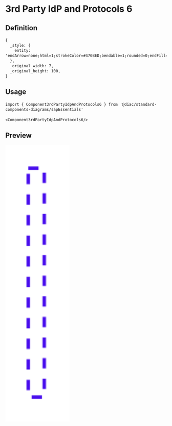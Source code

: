 # 3rd Party IdP and Protocols 6

## Definition

```
{
  _style: { 
    entity: 'endArrow=none;html=1;strokeColor=#470BED;bendable=1;rounded=0;endFill=0;endSize=3;strokeWidth=1.5;dashed=1;edgeStyle=elbowEdgeStyle;exitX=0.5;exitY=1;exitDx=0;exitDy=0;',
  },
  _original_width: 7,
  _original_height: 100,
}
```

## Usage

```
import { Component3rdPartyIdpAndProtocols6 } from '@diac/standard-components-diagrams/sapEssentials'

<Component3rdPartyIdpAndProtocols6/>
```

## Preview

<img src="./component-3rd-party-idp-and-protocols-6.png" width="200"/>
